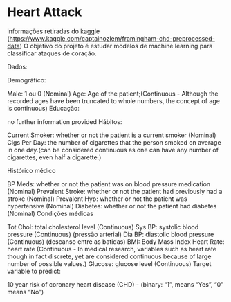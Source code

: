 # Heart Attack 

informações retiradas do kaggle (https://www.kaggle.com/captainozlem/framingham-chd-preprocessed-data)
O objetivo do projeto é estudar modelos de machine learning para classificar ataques de coração.


Dados:

Demográfico:

Male: 1 ou 0 (Nominal)
Age: Age of the patient;(Continuous - Although the recorded ages have been truncated to whole numbers, the concept of age is continuous)
Educação:

no further information provided
Hábitos:

Current Smoker: whether or not the patient is a current smoker (Nominal)
Cigs Per Day: the number of cigarettes that the person smoked on average in one day.(can be considered continuous as one can
have any number of cigarettes, even half a cigarette.)

Histórico médico

BP Meds: whether or not the patient was on blood pressure medication (Nominal)
Prevalent Stroke: whether or not the patient had previously had a stroke (Nominal)
Prevalent Hyp: whether or not the patient was hypertensive (Nominal)
Diabetes: whether or not the patient had diabetes (Nominal)
Condições médicas

Tot Chol: total cholesterol level (Continuous)
Sys BP: systolic blood pressure (Continuous) (pressão arterial)
Dia BP: diastolic blood pressure (Continuous) (descanso entre as batidas)
BMI: Body Mass Index
Heart Rate: heart rate (Continuous - In medical research, variables such as heart rate though in fact discrete, yet are considered continuous because of large number of possible values.)
Glucose: glucose level (Continuous)
Target variable to predict:

10 year risk of coronary heart disease (CHD) - (binary: “1”, means “Yes”, “0” means “No”)

